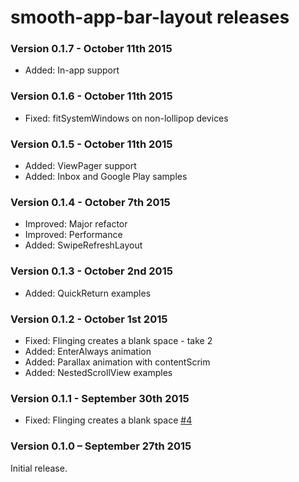 # smooth-app-bar-layout releases #

### Version 0.1.7 - October 11th 2015 ###

* Added: In-app support


### Version 0.1.6 - October 11th 2015 ###

* Fixed: fitSystemWindows on non-lollipop devices


### Version 0.1.5 - October 11th 2015 ###

* Added: ViewPager support
* Added: Inbox and Google Play samples


### Version 0.1.4 - October 7th 2015 ###

* Improved: Major refactor
* Improved: Performance
* Added: SwipeRefreshLayout


### Version 0.1.3 - October 2nd 2015 ###

* Added: QuickReturn examples


### Version 0.1.2 - October 1st 2015 ###

* Fixed: Flinging creates a blank space - take 2
* Added: EnterAlways animation
* Added: Parallax animation with contentScrim
* Added: NestedScrollView examples


### Version 0.1.1 - September 30th 2015 ####

* Fixed: Flinging creates a blank space [#4](https://github.com/henrytao-me/smooth-app-bar-layout/issues/4)


### Version 0.1.0 – September 27th 2015 ###

Initial release.
